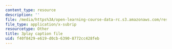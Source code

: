 ```yaml
---
content_type: resource
description: ''
file: /media/https%3A/open-learning-course-data-rc.s3.amazonaws.com/res-6-012-introduction-to-probability-spring-2018/f40f8429e619d0cb63908772cc428feb_0w_4QcvBYII.srt
file_type: application/x-subrip
resourcetype: Other
title: 3play caption file
uid: f40f8429-e619-d0cb-6390-8772cc428feb
---
```

